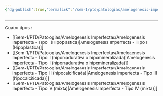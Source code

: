 ```yaml
---
{"dg-publish":true,"permalink":"/sem-1/ptd/patologias/amelogenesis-imperfectas/amelogenesis-imperfecta/"}
---
```



---
Cuatro tipos : 

- [[Sem-1/PTD/Patologias/Amelogenesis Imperfectas/Amelogenesis Imperfecta - Tipo I (Hipoplastica)\|Amelogenesis Imperfecta - Tipo I (Hipoplastica)]]
- [[Sem-1/PTD/Patologias/Amelogenesis Imperfectas/Amelogenesis Imperfecta - Tipo II (hipomadurativa o hipomineralizada)\|Amelogenesis Imperfecta - Tipo II (hipomadurativa o hipomineralizada)]]
- [[Sem-1/PTD/Patologias/Amelogenesis Imperfectas/Amelogenesis imperfecta - Tipo III (hipocalcificada)\|Amelogenesis imperfecta - Tipo III (hipocalcificada)]]
- [[Sem-1/PTD/Patologias/Amelogenesis Imperfectas/Amelogenesis Imperfecta - Tipo IV (mixta)\|Amelogenesis Imperfecta - Tipo IV (mixta)]]
